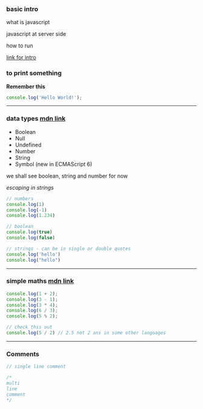 ### basic intro

what is javascript

javascript at server side

how to run

[link for intro](https://javascript.info/intro)

### to print something

**Remember this**

```javascript
console.log('Hello World!');
```
---

### data types [mdn link](https://developer.mozilla.org/en-US/docs/Web/JavaScript/Data_structures)

- Boolean
- Null
- Undefined
- Number
- String
- Symbol (new in ECMAScript 6)

we shall see boolean, string and number for now

*escaping in strings*

``` javascript
// numbers
console.log(1)
console.log(-1)
console.log(1.234)

// boolean
console.log(true)
console.log(false)

// strings - can be in single or double quotes
console.log('hello')
console.log("hello")
```
---

### simple maths [mdn link](https://developer.mozilla.org/en-US/docs/Web/JavaScript/Reference/Operators/Arithmetic_Operators)

```javascript
console.log(1 + 2); 
console.log(3 - 1); 
console.log(3 * 4); 
console.log(6 / 3);
console.log(5 % 2);

// check this out
console.log(5 / 2) // 2.5 not 2 ans in some other languages
```
---

### Comments

```javascript
// single line comment

/*
multi
line 
comment
*/
```
